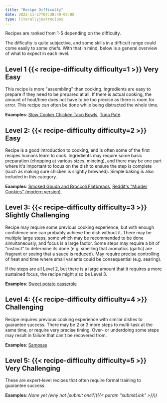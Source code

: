 ```yaml
---
title: "Recipe Difficulty"
date: 2022-11-27T07:38:40-05:00
type: literallyjustrecipes
---
```


Recipes are ranked from 1-5 depending on the difficulty.

The difficulty is quite subjective, and some skills in a difficult range could come easily to some chefs. With that in mind, below is a general overview of what to expect in each level.

## Level 1 {{< recipe-difficulty difficulty=1 >}} Very Easy 


This recipe is more "assembling" than cooking. Ingredients are easy to prepare if they need to be prepared at all. If there is actual
cooking, the amount of heat/time does not have to be too precise as there is room for error. This recipe can often be done while being
distracted the whole time.

**Examples**: [Slow Cooker Chicken Taco Bowls](http:///literallyjustrecipes.net/recipes/slow-cooker-chicken-taco-bowls/), [Tuna Paté](http://literallyjustrecipes.net/recipes/tuna-pat%C3%A9/).


## Level 2: {{< recipe-difficulty difficulty=2 >}} Easy

Recipe is a good introduction to cooking, and is often some of the first recipes humans learn to cook. Ingredients may require some
basic preparation (chopping at various sizes, mincing), and there may be one part where it's important to focus on the dish to ensure the step is complete (such as making sure chicken is slightly browned). Simple baking is also included in this category.

**Examples**: [Smoked Gouda and Broccoli Flatbreads](/recipes/slow-cooker-chicken-taco-bowls/), [Reddit's "Murder Cookies" (modern version)](/recipes/tuna-pat%C3%A9/).

## Level 3: {{< recipe-difficulty difficulty=3 >}} Slightly Challenging

Recipe may require some previous cooking experience, but with enough confidence one can probably achieve the dish without it. There
may be multiple large steps, some which may be recommended to be done simultaneously, and focus is a large factor. Some steps
may require a bit of "instinct" to determine its done (e.g. smelling that aromatics (garlic) are fragrant or seeing that a sauce is
reduced). May require precise controlling of heat and time where small variants could be consequential (e.g. searing).

If the steps are all Level 2, but there is a large amount that it requires a more sustained focus, the recipe might also be Level 3.

**Examples**: [Sweet potato casserole](/recipes/sweet-potato-casserole/)

## Level 4: {{< recipe-difficulty difficulty=4 >}} Challenging

Recipe requires previous cooking experience with similar dishes to guarantee success. There may be 2 or 3 more steps to multi-task
at the same time, or require very precise timing. Over- or underdoing some steps may result in failure that can't be recovered from.

**Examples**: [Samosas](/recipes/samosas/)

## Level 5: {{< recipe-difficulty difficulty=5 >}} Very Challenging

These are expert-level recipes that often require formal training to guarantee success.

**Examples**: _None yet (why not [submit one?]({{< param "submitLink" >}}))_
